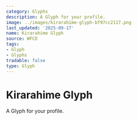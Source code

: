 ```yaml
---
category: Glyphs
description: A Glyph for your profile.
image: ../images/kirarahime-glyph-bf97cc2117.png
last_updated: '2025-09-17'
name: Kirarahime Glyph
source: WFCD
tags:
- Glyph
- Glyphs
tradable: false
type: Glyph
---
```


# Kirarahime Glyph

A Glyph for your profile.

